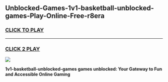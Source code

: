 
## Unblocked-Games-1v1-basketball-unblocked-games-Play-Online-Free-r8era
<h3>
<a href="https://premium76.site?title=1v1-basketball-unblocked-games&ref=26A">CLICK TO PLAY</a></h3>
<hr>

<h3>
<a href="https://premium76.site?title=1v1-basketball-unblocked-games&ref=26A">CLICK 2 PLAY</a>
  
</h3>

<a href="https://premium76.site?title=1v1-basketball-unblocked-games&ref=26A"><img src="https://clearcache.store/games.png"></a>


**1v1-basketball-unblocked-games games unblocked: Your Gateway to Fun and Accessible Online Gaming**
